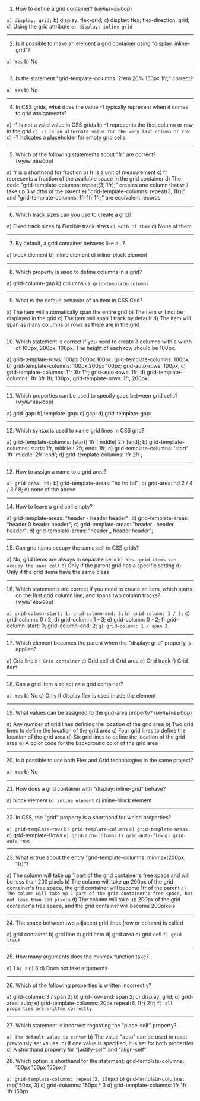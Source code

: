1. How to define a grid container? (мультивыбор)

`a) display: grid;`
b) display: flex-grid;
c) display: flex; flex-direction: grid;
d) Using the grid attribute
`e) display: inline-grid`

---
2. Is it possible to make an element a grid container using "display: inline-grid"?

`a) Yes`
b) No

---
3. Is the statement "grid-template-columns: 2rem 20% 150px 1fr;" correct?

`a) Yes`
b) No

---
4. In CSS grids, what does the value -1 typically represent when it comes to grid assignments?

a) -1 is not a valid value in CSS grids
b) -1 represents the first column or row in the grid
`c) -1 is an alternate value for the very last column or row`
d) -1 indicates a placeholder for empty grid cells

---
5. Which of the following statements about "fr" are correct? (мультивыбор)

a) fr is a shorthand for fraction
b) fr is a unit of measurement
c) fr represents a fraction of the available space in the grid container
d) The code "grid-template-columns: repeat(3, 1fr);" creates one column that will take up 3 widths of the parent
e) "grid-template-columns: repeat(3, 1fr);" and "grid-template-columns: 1fr 1fr 1fr;" are equivalent records

---
6. Which track sizes can you use to create a grid?

a) Fixed track sizes
b) Flexible track sizes
`c) Both of them`
d) None of them

---
7. By default, a grid container behaves like a...?

a) block element
b) inline element
c) inline-block element

---
8. Which property is used to define columns in a grid?

a) grid-column-gap
b) columns
`c) grid-template-columns`

---
9. What is the default behavior of an item in CSS Grid?

a) The item will automatically span the entire grid
b) The item will not be displayed in the grid
c) The item will span 1 track by default
d) The item will span as many columns or rows as there are in the grid

---
10. Which statement is correct if you need to create 3 columns with a width of 100px, 200px, 100px. The height of each row should be 100px.

a) grid-template-rows: 100px 200px 100px; grid-template-columns: 100px;
b) grid-template-columns: 100px 200px 100px; grid-auto-rows: 100px;
c) grid-template-columns: 1fr 3fr 1fr; grid-auto-rows: 1fr;
d) grid-template-columns: 1fr 3fr 1fr, 100px; grid-template-rows: 1fr, 200px;

---
11. Which properties can be used to specify gaps between grid cells? (мультивыбор)

a) grid-gap: <size>
b) template-gap: <size>
c) gap: <size>
d) grid-template-gap: <size>

---
12. Which syntax is used to name grid lines in CSS grid?

a) grid-template-columns: [start] 1fr [middle] 2fr [end];
b) grid-template-columns: start:: 1fr, middle:: 2fr, end:: 1fr;
c) grid-template-columns: 'start' 1fr 'middle' 2fr 'end';
d) grid-template-columns: <start> 1fr <middle> 2fr <end>;

---
13. How to assign a name to a grid area?

`a) grid-area: hd;`
b) grid-template-areas: "hd hd hd";
c) grid-area: hd 2 / 4 / 3 / 8;
d) none of the above

---
14. How to leave a grid cell empty?

a) grid-template-areas: "header - header header";
b) grid-template-areas: "header 0 header header";
c) grid-template-areas: "header . header header";
d) grid-template-areas: "header _ header header";

---
15. Can grid items occupy the same cell in CSS grids?

a) No, grid items are always in separate cells
`b) Yes, grid items can occupy the same cell`
c) Only if the parent grid has a specific setting
d) Only if the grid items have the same class

---
16. Which statements are correct if you need to create an item, which starts on the first grid column line, and spans two column tracks? (мультивыбор)

`a) grid-column-start: 1; grid-column-end: 3;`
`b) grid-column: 1 / 3;`
c) grid-column: 0 / 2;
d) grid-column: 1 - 3;
e) grid-column: 0 - 2;
f) grid-column-start: 0; grid-column-end: 2;
`g) grid-column: 1 / span 2;`

---
17. Which element becomes the parent when the "display: grid" property is applied?

a) Grid line
`b) Grid container`
c) Grid cell
d) Grid area
e) Grid track
f) Grid item

---
18. Can a grid item also act as a grid container?

`a) Yes`
b) No
c) Only if display:flex is used inside the element

---
19. What values can be assigned to the grid-area property? (мультивыбор)

a) Any number of grid lines defining the location of the grid area
b) Two grid lines to define the location of the grid area
c) Four grid lines to define the location of the grid area
d) Six grid lines to define the location of the grid area
e) A color code for the background color of the grid area

---
20. Is it possible to use both Flex and Grid technologies in the same project?

`a) Yes`
b) No

---
21. How does a grid container with "display: inline-grid" behave?

a) block element
`b) inline element`
c) inline-block element

---
22. In CSS, the "grid" property is a shorthand for which properties?

`a) grid-template-rows`
`b) grid-template-columns`
`c) grid-template-areas`
d) grid-template-flows
`e) grid-auto-columns`
`f) grid-auto-flow`
`g) grid-auto-rows`

---
23. What is true about the entry "grid-template-columns: minmax(200px, 1fr)"?

a) The column will take up 1 part of the grid container's free space and will be less than 200 pixels
b) The column will take up 200px of the grid container's free space, the grid container will become 1fr of the parent
`c) The column will take up 1 part of the grid container's free space, but not less than 200 pixels`
d) The column will take up 200px of the grid container's free space, and the grid container will become 200pixels

---
24. The space between two adjacent grid lines (row or column) is called

a) grid container
b) grid line
c) grid item
d) grid area
e) grid cell
`f) grid track`

---
25. How many arguments does the minmax function take?

a) 1
`b) 2`
c) 3
d) Does not take arguments

---
26. Which of the following properties is written incorrectly? 

a) grid-column: 3 / span 2;
b) grid-row-end: span 2;
c) display: grid;
d) grid-area: auto;
e) grid-template-columns: 20px repeat(6, 1fr) 2fr;
`f) all properties are written correctly`

---
27. Which statement is incorrect regarding the "place-self" property?

`a) The default value is center`
b) The value "auto" can be used to reset previously set values;
c) If one value is specified, it is set for both properties
d) A shorthand property for "justify-self" and "align-self"

28. Which option is shorthand for the statement: grid-template-columns: 150px 150px 150px;?

`a) grid-template-columns: repeat(3, 150px)`
b) grid-template-columns: rap(150px, 3)
c) grid-columns: 150px * 3
d) grid-template-columns: 1fr 1fr 1fr 150px